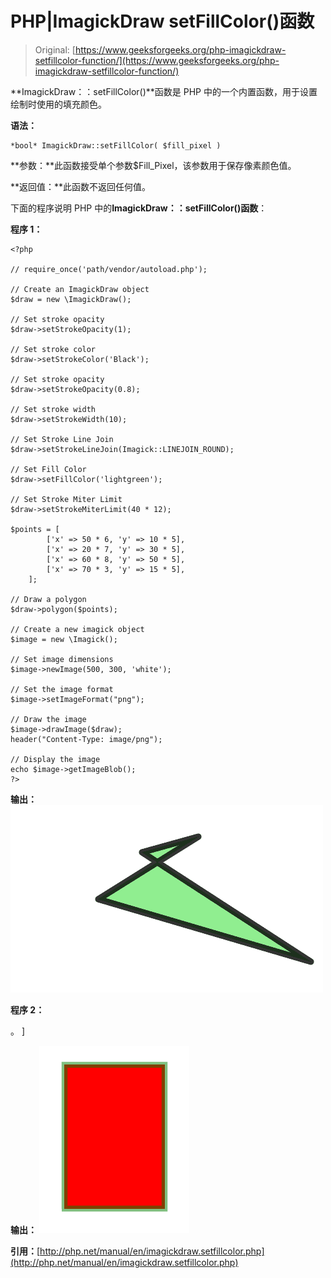 # PHP|ImagickDraw setFillColor()函数

> Original: [https://www.geeksforgeeks.org/php-imagickdraw-setfillcolor-function/](https://www.geeksforgeeks.org/php-imagickdraw-setfillcolor-function/)

**ImagickDraw：：setFillColor()**函数是 PHP 中的一个内置函数，用于设置绘制时使用的填充颜色。

**语法：**

```
*bool* ImagickDraw::setFillColor( $fill_pixel )
```

**参数：**此函数接受单个参数<en>$Fill_Pixel，该参数用于保存像素颜色值。</en>

**返回值：**此函数不返回任何值。

下面的程序说明 PHP 中的**ImagickDraw：：setFillColor()函数**：

**程序 1：**

```
<?php

// require_once('path/vendor/autoload.php');

// Create an ImagickDraw object
$draw = new \ImagickDraw();

// Set stroke opacity
$draw->setStrokeOpacity(1);

// Set stroke color
$draw->setStrokeColor('Black');

// Set stroke opacity
$draw->setStrokeOpacity(0.8);

// Set stroke width
$draw->setStrokeWidth(10);

// Set Stroke Line Join
$draw->setStrokeLineJoin(Imagick::LINEJOIN_ROUND);

// Set Fill Color
$draw->setFillColor('lightgreen');

// Set Stroke Miter Limit
$draw->setStrokeMiterLimit(40 * 12);

$points = [
        ['x' => 50 * 6, 'y' => 10 * 5],
        ['x' => 20 * 7, 'y' => 30 * 5], 
        ['x' => 60 * 8, 'y' => 50 * 5], 
        ['x' => 70 * 3, 'y' => 15 * 5],
    ];

// Draw a polygon
$draw->polygon($points);

// Create a new imagick object
$image = new \Imagick();

// Set image dimensions
$image->newImage(500, 300, 'white');

// Set the image format 
$image->setImageFormat("png");

// Draw the image
$image->drawImage($draw);
header("Content-Type: image/png");

// Display the image
echo $image->getImageBlob();
?>
```

**输出：**
![setFillColor](img/8a67d86f29b5bdd0277778ebd128080c.png)

**程序 2：**

。 ]

**输出：**
![setFillColor](img/ffbfbd7dd879c46b908ab1519523524c.png)

**引用：**[http://php.net/manual/en/imagickdraw.setfillcolor.php](http://php.net/manual/en/imagickdraw.setfillcolor.php)